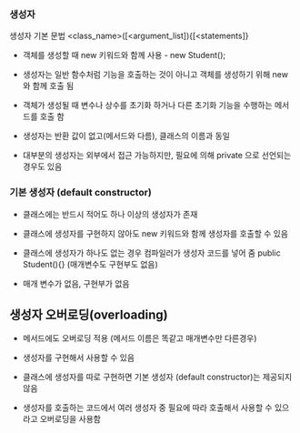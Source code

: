 ### 생성자

생성자 기본 문법 <class_name>([<argument_list]){[<statements]}

- 객체를 생성할 때 new 키워드와 함께 사용 - new Student();

- 생성자는 일반 함수처럼 기능을 호출하는 것이 아니고 객체를 생성하기 위해 new 와 함께 호출 됨

- 객체가 생성될 때 변수나 상수를 초기화 하거나 다른 초기화 기능을 수행하는 메서드를 호출 함

- 생성자는 반환 값이 없고(메서드와 다름), 클래스의 이름과 동일

- 대부분의 생성자는 외부에서 접근 가능하지만, 필요에 의해 private 으로 선언되는 경우도 있음


### 기본 생성자 (default constructor)

- 클래스에는 반드시 적어도 하나 이상의 생성자가 존재

- 클래스에 생성자를 구현하지 않아도 new 키워드와 함께 생성자를 호출할 수 있음

- 클래스에 생성자가 하나도 없는 경우 컴파일러가 생성자 코드를 넣어 줌
  public Student(){} (매개변수도 구현부도 없음)

- 매개 변수가 없음, 구현부가 없음

## 생성자 오버로딩(overloading)

- 메서드에도 오버로딩 적용 (메서드 이름은 똑같고 매개변수만 다른경우)

- 생성자를 구현해서 사용할 수 있음

- 클래스에 생성자를 따로 구현하면 기본 생성자 (default constructor)는 제공되지 않음

- 생성자를 호출하는 코드에서 여러 생성자 중 필요에 따라 호출해서 사용할 수 있으라고 오버로딩을 사용함